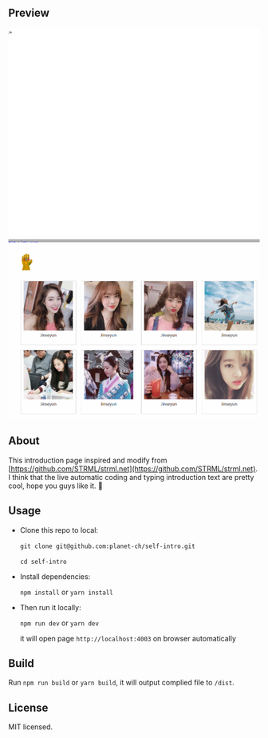 ## Preview

![preview](img/GIF1.gif?raw=true)
![preview](img/GIF2.gif?raw=true)


## About

This introduction page inspired and modify from [https://github.com/STRML/strml.net](https://github.com/STRML/strml.net).
I think that the live automatic coding and typing introduction text are pretty cool, hope you guys like it. 🤗


## Usage

* Clone this repo to local:

	`git clone git@github.com:planet-ch/self-intro.git`

	`cd self-intro`

* Install dependencies:

	`npm install` or `yarn install`

* Then run it locally:

   `npm run dev` or `yarn dev`

   it will open page `http://localhost:4003` on browser automatically


## Build

Run `npm run build` or `yarn build`, it will output complied file to `/dist`.


## License

MIT licensed.
